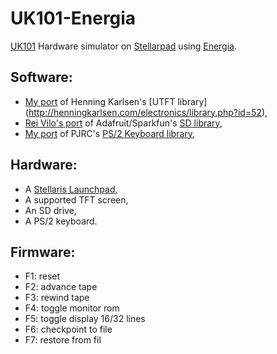 UK101-Energia
=============

[UK101](https://en.wikipedia.org/wiki/Compukit_UK101) Hardware simulator on [Stellarpad](http://www.energia.nu/Guide_StellarisLaunchPad.html) using [Energia](http://energia.nu/).

Software:
---------
- [My port](https://github.com/jscrane/UTFT-Energia) 
of Henning Karlsen's [UTFT library]
(http://henningkarlsen.com/electronics/library.php?id=52),
- [Rei Vilo's port](https://github.com/rei-vilo/SD_TM4C) of 
Adafruit/Sparkfun's [SD library](https://github.com/adafruit/SD),
- [My port](https://github.com/jscrane/PS2Keyboard) of PJRC's 
[PS/2 Keyboard library](http://www.pjrc.com/teensy/td_libs_PS2Keyboard.html),

Hardware:
---------
- A [Stellaris Launchpad](http://www.energia.nu/Guide_StellarisLaunchPad.html),
- A supported TFT screen,
- An SD drive,
- A PS/2 keyboard.

Firmware:
---------
- F1: reset
- F2: advance tape
- F3: rewind tape
- F4: toggle monitor rom
- F5: toggle display 16/32 lines
- F6: checkpoint to file
- F7: restore from fil

